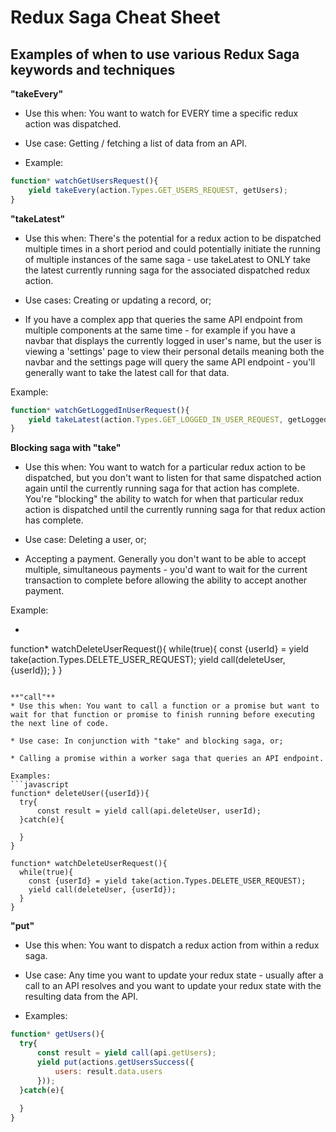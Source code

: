 # Redux Saga Cheat Sheet
## Examples of when to use various Redux Saga keywords and techniques

**"takeEvery"**
* Use this when: You want to watch for EVERY time a specific redux action was dispatched.

* Use case: Getting / fetching a list of data from an API.

* Example:
```javascript
function* watchGetUsersRequest(){
    yield takeEvery(action.Types.GET_USERS_REQUEST, getUsers);
}
```

**"takeLatest"**
* Use this when: There's the potential for a redux action to be dispatched multiple times in a short period and could potentially initiate the running of multiple instances of the same saga - use takeLatest to ONLY take the latest currently running saga for the associated dispatched redux action.

* Use cases: Creating or updating a record, or;

* If you have a complex app that queries the same API endpoint from multiple components at the same time - for example if you have a navbar that displays the currently logged in user's name, but the user is viewing a 'settings' page to view their personal details meaning both the navbar and the settings page will query the same API endpoint - you'll generally want to take the latest call for that data.

Example:
```javascript
function* watchGetLoggedInUserRequest(){
    yield takeLatest(action.Types.GET_LOGGED_IN_USER_REQUEST, getLoggedInUser);
}
```

**Blocking saga with "take"**
* Use this when: You want to watch for a particular redux action to be dispatched, but you don't want to listen for that same dispatched action again until the currently running saga for that action has complete. You're "blocking" the ability to watch for when that particular redux action is dispatched until the currently running saga for that redux action has complete.

* Use case: Deleting a user, or;

* Accepting a payment. Generally you don't want to be able to accept multiple, simultaneous payments - you'd want to wait for the current transaction to complete before allowing the ability to accept another payment.

Example:
* ```javascript
function* watchDeleteUserRequest(){
  while(true){
    const {userId} = yield take(action.Types.DELETE_USER_REQUEST);
    yield call(deleteUser, {userId});
  }
}
```

**"call"**
* Use this when: You want to call a function or a promise but want to wait for that function or promise to finish running before executing the next line of code.

* Use case: In conjunction with "take" and blocking saga, or;

* Calling a promise within a worker saga that queries an API endpoint.

Examples:
```javascript
function* deleteUser({userId}){
  try{
      const result = yield call(api.deleteUser, userId);
  }catch(e){
  
  }
}
 
function* watchDeleteUserRequest(){
  while(true){
    const {userId} = yield take(action.Types.DELETE_USER_REQUEST);
    yield call(deleteUser, {userId});
  }
}
```

**"put"**
* Use this when: You want to dispatch a redux action from within a redux saga.

* Use case: Any time you want to update your redux state - usually after a call to an API resolves and you want to update your redux state with the resulting data from the API.

* Examples:
```javascript
function* getUsers(){
  try{
      const result = yield call(api.getUsers);
      yield put(actions.getUsersSuccess({
          users: result.data.users
      }));
  }catch(e){
  
  }
}
```